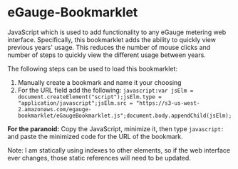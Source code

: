 # eGauge-Bookmarklet
JavaScript which is used to add functionality to any eGauge metering web interface. Specifically, this bookmarklet adds the ability to quickly view previous years' usage. This reduces the number of mouse clicks and number of steps to quickly view the different usage between years.

The following steps can be used to load this bookmarklet:
1. Manually create a bookmark and name it your choosing
2. For the URL field add the following: `javascript:var jsElm = document.createElement("script");jsElm.type = "application/javascript";jsElm.src = "https://s3-us-west-2.amazonaws.com/egauge-bookmarklet/eGaugeBookmarklet.js";document.body.appendChild(jsElm);`

**For the paranoid:** Copy the JavaScript, minimize it, then type `javascript:` and paste the minimized code for the URL of the bookmark.

Note: I am statically using indexes to other elements, so if the web interface ever changes, those static references will need to be updated.



